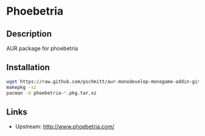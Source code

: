 # Phoebetria

## Description

AUR package for phoebetria

## Installation

```bash
wget https://raw.github.com/pschmitt/aur-monodevelop-monogame-addin-git/master/{PKGBUILD,phoebetria.install}
makepkg -si
pacman -U phoebetria-*.pkg.tar.xz
```

## Links
* Upstream: http://www.phoebetria.com/
